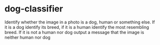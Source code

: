 # dog-classifier
Identify whether the image in a photo is a dog, human or something else. If it is a dog identify its breed, if it is a human identify the most resembling breed. If it is not a human nor dog output a message that the image is neither human nor dog
